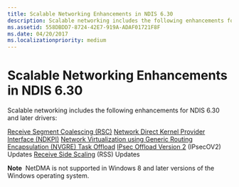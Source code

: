 ```yaml
---
title: Scalable Networking Enhancements in NDIS 6.30
description: Scalable networking includes the following enhancements for NDIS 6.30 and later drivers
ms.assetid: 558DBDD7-8724-42E7-919A-ADAF01721F8F
ms.date: 04/20/2017
ms.localizationpriority: medium
---
```


# Scalable Networking Enhancements in NDIS 6.30


Scalable networking includes the following enhancements for NDIS 6.30 and later drivers:

[Receive Segment Coalescing (RSC)](overview-of-receive-segment-coalescing.md)
[Network Direct Kernel Provider Interface (NDKPI)](./overview-of-network-direct-kernel-provider-interface--ndkpi-.md)
[Network Virtualization using Generic Routing Encapsulation (NVGRE) Task Offload](network-virtualization-using-generic-routing-encapsulation--nvgre--task-offload.md)
[IPsec Offload Version 2](./introduction-to-ipsec-offload-version-2.md) (IPsecOV2) Updates
[Receive Side Scaling](./receive-side-scaling-version-2-rssv2-.md) (RSS) Updates

**Note**  NetDMA is not supported in Windows 8 and later versions of the Windows operating system.

 

 

